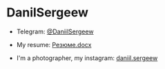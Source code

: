 # DanilSergeew
- Telegram: [@DaniilSergeew](https://t.me/DaniilSergeew)

- My resume: [Резюме.docx](https://docs.google.com/document/d/1-LfE31iwGY40zfsk7Iqyz4O7DjrvGM3W4kSD8dOIsyw/edit)

- I'm a photographer, my instagram: [daniil.sergeew](https://www.instagram.com/daniil.sergeew)

